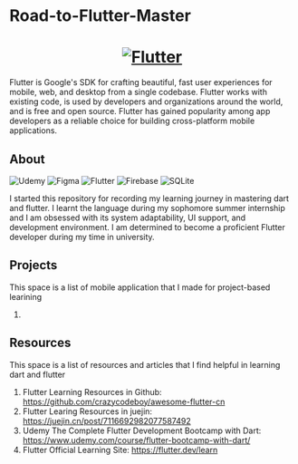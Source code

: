 # Road-to-Flutter-Master
<a href="https://flutter.dev/">
  <h1 align="center">
    <picture>
      <source media="(prefers-color-scheme: dark)" srcset="https://storage.googleapis.com/cms-storage-bucket/6e19fee6b47b36ca613f.png">
      <img alt="Flutter" src="https://storage.googleapis.com/cms-storage-bucket/c823e53b3a1a7b0d36a9.png">
    </picture>
  </h1>
</a>
Flutter is Google's SDK for crafting beautiful, fast user experiences for mobile, web, and desktop from a single codebase. Flutter works with existing code, is used by developers and organizations around the world, and is free and open source. Flutter has gained popularity among app developers as a reliable choice for building cross-platform mobile applications.


## About 
![Udemy](https://img.shields.io/badge/Udemy-A435F0?style=for-the-badge&logo=Udemy&logoColor=white)
![Figma](https://img.shields.io/badge/figma-%23F24E1E.svg?style=for-the-badge&logo=figma&logoColor=white)
![Flutter](https://img.shields.io/badge/Flutter-%2302569B.svg?style=for-the-badge&logo=Flutter&logoColor=white)
![Firebase](https://img.shields.io/badge/firebase-%23039BE5.svg?style=for-the-badge&logo=firebase)
![SQLite](https://img.shields.io/badge/sqlite-%2307405e.svg?style=for-the-badge&logo=sqlite&logoColor=white)

I started this repository for recording my learning journey in mastering dart and flutter. I learnt the language during my sophomore summer internship and I am obsessed with its system adaptability, UI support, and development environment. I am determined to become a proficient Flutter developer during my time in university. 

## Projects
This space is a list of mobile application that I made for project-based learining 

1. 


## Resources
This space is a list of resources and articles that I find helpful in learning dart and flutter

1. Flutter Learning Resources in Github: https://github.com/crazycodeboy/awesome-flutter-cn
2. Flutter Learing Resources in juejin: https://juejin.cn/post/7116692982077587492
3. Udemy The Complete Flutter Development Bootcamp with Dart: https://www.udemy.com/course/flutter-bootcamp-with-dart/
4. Flutter Official Learning Site: https://flutter.dev/learn
